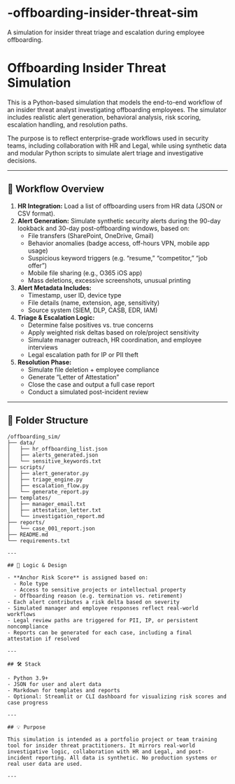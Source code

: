 # -offboarding-insider-threat-sim
A simulation for insider threat triage and escalation during employee offboarding.
# Offboarding Insider Threat Simulation

This is a Python-based simulation that models the end-to-end workflow of an insider threat analyst investigating offboarding employees. The simulator includes realistic alert generation, behavioral analysis, risk scoring, escalation handling, and resolution paths.

The purpose is to reflect enterprise-grade workflows used in security teams, including collaboration with HR and Legal, while using synthetic data and modular Python scripts to simulate alert triage and investigative decisions.

---

## 🔁 Workflow Overview

1. **HR Integration:** Load a list of offboarding users from HR data (JSON or CSV format).
2. **Alert Generation:** Simulate synthetic security alerts during the 90-day lookback and 30-day post-offboarding windows, based on:
   - File transfers (SharePoint, OneDrive, Gmail)
   - Behavior anomalies (badge access, off-hours VPN, mobile app usage)
   - Suspicious keyword triggers (e.g. “resume,” “competitor,” “job offer”)
   - Mobile file sharing (e.g., O365 iOS app)
   - Mass deletions, excessive screenshots, unusual printing
3. **Alert Metadata Includes:**
   - Timestamp, user ID, device type
   - File details (name, extension, age, sensitivity)
   - Source system (SIEM, DLP, CASB, EDR, IAM)
4. **Triage & Escalation Logic:**
   - Determine false positives vs. true concerns
   - Apply weighted risk deltas based on role/project sensitivity
   - Simulate manager outreach, HR coordination, and employee interviews
   - Legal escalation path for IP or PII theft
5. **Resolution Phase:**
   - Simulate file deletion + employee compliance
   - Generate “Letter of Attestation”
   - Close the case and output a full case report
   - Conduct a simulated post-incident review


---

## 📁 Folder Structure

```plaintext
/offboarding_sim/
├── data/
│   ├── hr_offboarding_list.json
│   ├── alerts_generated.json
│   └── sensitive_keywords.txt
├── scripts/
│   ├── alert_generator.py
│   ├── triage_engine.py
│   ├── escalation_flow.py
│   └── generate_report.py
├── templates/
│   ├── manager_email.txt
│   ├── attestation_letter.txt
│   └── investigation_report.md
├── reports/
│   └── case_001_report.json
├── README.md
└── requirements.txt

---

## 🧠 Logic & Design

- **Anchor Risk Score** is assigned based on:
  - Role type
  - Access to sensitive projects or intellectual property
  - Offboarding reason (e.g. termination vs. retirement)
- Each alert contributes a risk delta based on severity
- Simulated manager and employee responses reflect real-world workflows
- Legal review paths are triggered for PII, IP, or persistent noncompliance
- Reports can be generated for each case, including a final attestation if resolved

---

## 🛠️ Stack

- Python 3.9+
- JSON for user and alert data
- Markdown for templates and reports
- Optional: Streamlit or CLI dashboard for visualizing risk scores and case progress

---

## 💡 Purpose

This simulation is intended as a portfolio project or team training tool for insider threat practitioners. It mirrors real-world investigative logic, collaboration with HR and Legal, and post-incident reporting. All data is synthetic. No production systems or real user data are used.

---
